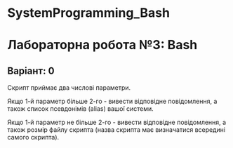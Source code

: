 # SystemProgramming_Bash
<h1>Лабораторна робота №3: Bash</h1>
<h2>Варіант: 0</h2>
<p>Скрипт приймає два числові параметри.</p>
<p>Якщо 1-й параметр більше 2-го - вивести відповідне повідомлення, а також список псевдонімів (alias) вашої системи.</p>
<p>Якщо 1-й параметр не більше 2-го - вивести відповідне повідомлення, а також розмір файлу скрипта (назва скрипта має визначатися всередині самого скрипта).</p>
